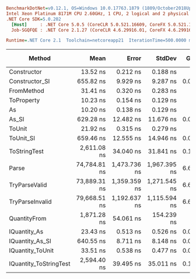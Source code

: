 ``` ini

BenchmarkDotNet=v0.12.1, OS=Windows 10.0.17763.1879 (1809/October2018Update/Redstone5)
Intel Xeon Platinum 8171M CPU 2.60GHz, 1 CPU, 2 logical and 2 physical cores
.NET Core SDK=5.0.202
  [Host]     : .NET Core 5.0.5 (CoreCLR 5.0.521.16609, CoreFX 5.0.521.16609), X64 RyuJIT
  Job-SGQFQE : .NET Core 2.1.27 (CoreCLR 4.6.29916.01, CoreFX 4.6.29916.03), X64 RyuJIT

Runtime=.NET Core 2.1  Toolchain=netcoreapp21  IterationTime=500.0000 ms  

```
|                 Method |         Mean |        Error |       StdDev |  Gen 0 |  Gen 1 | Gen 2 | Allocated |
|----------------------- |-------------:|-------------:|-------------:|-------:|-------:|------:|----------:|
|            Constructor |     13.52 ns |     0.212 ns |     0.188 ns |      - |      - |     - |         - |
|         Constructor_SI |    655.82 ns |     9.929 ns |     9.287 ns | 0.0273 |      - |     - |     192 B |
|             FromMethod |     31.41 ns |     0.320 ns |     0.283 ns |      - |      - |     - |         - |
|             ToProperty |     10.23 ns |     0.154 ns |     0.129 ns |      - |      - |     - |         - |
|                     As |     10.20 ns |     0.138 ns |     0.129 ns |      - |      - |     - |         - |
|                  As_SI |    629.28 ns |    12.482 ns |    11.676 ns | 0.0274 |      - |     - |     192 B |
|                 ToUnit |     21.92 ns |     0.315 ns |     0.279 ns |      - |      - |     - |         - |
|              ToUnit_SI |    659.46 ns |    12.555 ns |    14.946 ns | 0.0273 |      - |     - |     192 B |
|           ToStringTest |  2,611.08 ns |    34.040 ns |    31.841 ns | 0.1412 |      - |     - |     952 B |
|                  Parse | 74,784.81 ns | 1,473.736 ns | 1,967.395 ns | 6.6930 | 0.1521 |     - |   44816 B |
|          TryParseValid | 73,889.31 ns | 1,359.359 ns | 1,271.545 ns | 6.6697 | 0.1516 |     - |   44792 B |
|        TryParseInvalid | 79,668.51 ns | 1,192.637 ns | 1,115.594 ns | 6.6044 | 0.1611 |     - |   44392 B |
|           QuantityFrom |  1,871.28 ns |    54.061 ns |   154.239 ns |      - |      - |     - |      56 B |
|           IQuantity_As |     23.43 ns |     0.513 ns |     0.526 ns | 0.0037 |      - |     - |      24 B |
|        IQuantity_As_SI |    640.55 ns |     8.711 ns |     8.148 ns | 0.0273 |      - |     - |     192 B |
|       IQuantity_ToUnit |     33.51 ns |     0.538 ns |     0.477 ns | 0.0087 |      - |     - |      56 B |
| IQuantity_ToStringTest |  2,594.40 ns |    39.495 ns |    35.011 ns | 0.1380 |      - |     - |     952 B |
